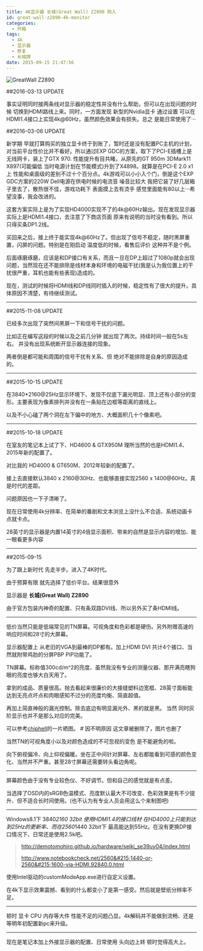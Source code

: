 ```yaml
---
title: 4K显示器 长城(Great Wall) Z2890 购入
id: great-wall-z2890-4k-monitor
categories:
  - 开箱
tags:
  - 4k
  - 显示器
  - 修复
  - 长城牌
date: 2015-09-15 21:47:56
---
```


![GreatWall Z2890](57620e5fN802f169f.jpg)

##2016-03-13 UPDATE

事实证明同时接两条线对显示器的稳定性并没有什么帮助，但可以在出现问题的时候 切换到HDMI路线上来。同时，一方面发现 新型的Nvidia显卡 通过设置 可以在HDMI1.4接口上实现4k@60Hz，虽然颜色效果会有损失。总之 是能日常使用了···

<!--more-->
##2016-03-06 UPDATE

新学期 早就打算购买的独立显卡终于到账了，暂时还是没有配置PC主机的计划，对当前平台性价比并不看好。所以通过EXP GDC的方案，取下了PCI-E插槽上是无线网卡，装上了GTX 970\. 性能提升有目共睹，从原先的GT 950m 3DMark11 X897(可能偏低 当时电源计划在节能模式)升到了X4898。就算是在PCI-E 2.0 x1上 性能和桌面级的差别不过十个百分点。4k游戏可以小小入个门，倒是这个EXP GDC方案的220W Dell电源在供电时候的电流音 噪音比较大 我把它装了好几层箱子里去了，散热很不佳，游戏功耗下 表面摸上去有烫手 感觉里面能有80以上···希望没事，我会改进的。

这套方案实际上是为了实现HD4000实现不了的4k@60Hz输出。现在发现显示器实际上是HDMI1.4接口，去注意了下商店页面 原来有说明的当时没有看到。所以 只得买条DP1.2线。

买回来之后，接上终于能实现4k@60Hz了。但出现了信号不稳定，随时黑屏重置，闪屏的问题。特别是在刚启动 温度低的时候，看售后评价 这种并不是个例。

后面琢磨琢磨，应该是和DP接口有关系，而且一旦在DP上超过了1080p就会出现问题，当然现在还不能排除是线材本身和环境的电磁干扰(我是认为我位置上的干扰很严重，耳机也能有些表现)造成的。

现在，测试的时候将HDMI线和DP线同时插入的时候，稳定性有了很大的提升。具体原因不清楚，有待继续测试。

* * *

##2015-11-08 UPDATE

已经多次出现了突然间黑屏一下和信号干扰的问题。

比如正在编写这段的时候以及之前几分钟 就出现了两次。持续时间一般在5s左右。 并没有出现系统断开显示器连接的现象。

两者倒是都可能和周围的信号干扰有关系、但 绝对不能排除是自身的原因造成的。

* * *

##2015-10-15 UPDATE

在3840*2160@25Hz显示环境下、发现不仅底下漏光明显、顶上还有小部分的变形。主要表现为像素排列并没有在一条贴在边框等距离的直线上。

以及不小心磕了两个洞在左下偏中的地方、大概面积几十个像素吧。

* * *

##2015-10-18 UPDATE

在室友的笔记本上试了下、HD4600 &amp; GTX950M 理所当然的也是HDMI1.4、2015年新的配置了。

对比我的 HD4000 &amp; GT650M、2012年较新的配置了。

接上去直接默认3840 x 2160@30Hz、也能够直接实现2560 x 1400@60Hz。真是时代的差距。

问题原因也一下子清晰了。

现在日常使用4k分辨率、在简单的番剧和文本浏览上没什么不合适、系统动画卡点就卡点。

28英寸的显示器是内置14英寸的4倍显示面积、带来的自然是显示内容的增加、能一眼看更多内容

* * *

##2015-09-15

为了跟上新时代 先走半步。进入了4K时代。

由于预算有限 就先选择了低价平台。结果很意外

显示器是 **长城(Great Wall) Z2890**

由于官方包装内神奇的配置、只有条双路DVI线、所以另外买了条HDMI线。

* * *

低价当然只能是低端常见的TN屏幕。可视角度和色彩都是硬伤。另外附赠高速的响应时间和28寸的大屏幕。

显示器配置上 从老旧的VGA到最棒的DP都有。加上HDMI DVI 共计4个接口、当然就附带鸡肋的分屏PBP PIP功能了。

TN屏幕。标称值300cd/m^2的亮度、虽然我没有专业的测量仪器、那开满亮瞎狗眼的亮度也够大白天用了。

拿到的成品、质量很高。抛去看起来很廉价的大接缝塑料边宽框、28英寸面板能达到无亮点坏点和肉眼感知不过分的亮度均衡、简直超值。

再加上简直神般的漏光控制。除去底边有明显漏光外、黑的就是黑。 当然 同时灰阶显示也并不是那么对应的完美。

可以参考[chiphell](http://www.chiphell.com/thread-1188432-1-1.html)的一片晒图。 # 因不明原因 这文章被删除了，图片也删了

当然TN的可视角度小以及对颜色造成的不可忽视的变色 是不能避免的啦。

向下俯视偏冷、向上仰视偏暖。坐在正中间针对屏幕、左右都能看到可感的颜色变化、当然并不严重。甚至28寸屏幕还需要转头看边角呢。

* * *

屏幕颜色由于没有专业较色仪、不好调节。但和自己的感觉就是有点差。

当选择了OSD内的sRGB色温模式、亮度默认最大不可改变、色彩效果是有不少提升、但不适合长时间使用。(也不认为有专业人员会用这么个来制图吧)

* * *

Windows8.1下 3840*2160 32bit 使用HDMI1.4的接口线材 在HD4000上只能到达到25Hz的更新率、而在2560*1440 32bit下 最高能达到55Hz。在没有更换DP接口情况下、日常还是使用2.5k吧。

> http://demotomohiro.github.io/hardware/seiki_se39uy04/index.html
>
> http://www.notebookcheck.net/2560&#215;1440-or-2560&#215;1600-via-HDMI.92840.0.html

使用Intel驱动的customModeApp.exe进行自定义设置。

在4k下显示效果震撼、看到的什么都变小了是第一感受。然后就是壁纸分辨率不足。

* * *

顿时 显卡 CPU 内存等大件 性能不足的问题凸显。4k解码并不能做到流畅、还是等明年初配置新pc来升级。

* * *

现在是笔记本加上外接显示器的配置、日常使用 头向边上转 顿时觉得高大上。

